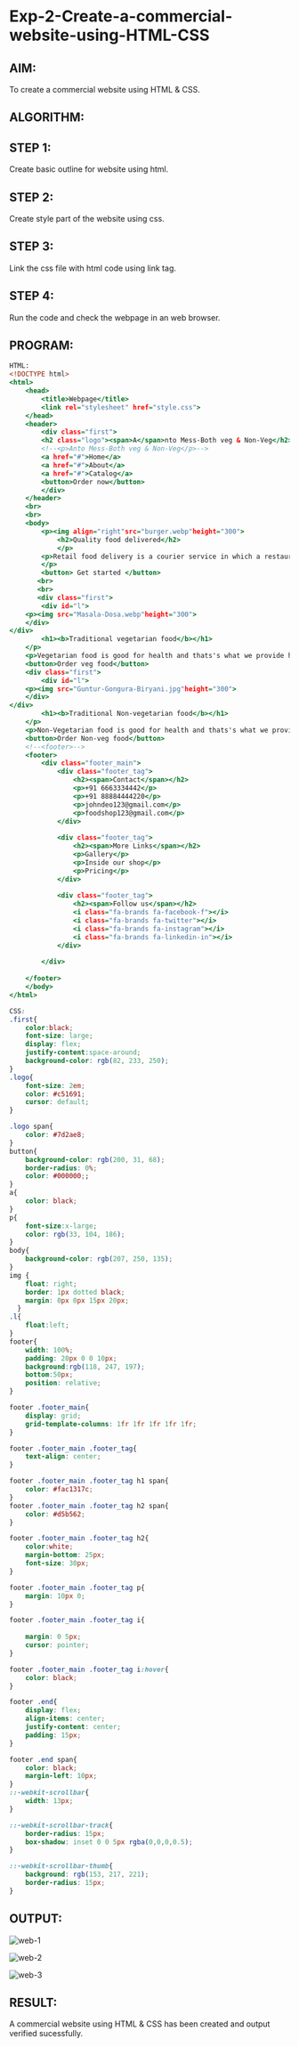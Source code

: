 # Exp-2-Create-a-commercial-website-using-HTML-CSS
## AIM:
To create a commercial website using HTML & CSS.

## ALGORITHM:
## STEP 1:
Create basic outline for website using html.

## STEP 2:
Create style part of the website using css.

## STEP 3:
Link the css file with html code using link tag.

## STEP 4:
Run the code and check the webpage in an web browser.

## PROGRAM:
```.html
HTML:
<!DOCTYPE html>
<html>
    <head>
        <title>Webpage</title>
        <link rel="stylesheet" href="style.css">
    </head>
    <header>
        <div class="first">
        <h2 class="logo"><span>A</span>nto Mess-Both veg & Non-Veg</h2>
        <!--<p>Anto Mess-Both veg & Non-Veg</p>-->
        <a href="#">Home</a>
        <a href="#">About</a>
        <a href="#">Catalog</a>
        <button>Order now</button>
        </div>
    </header>
    <br>
    <br>
    <body>
        <p><img align="right"src="burger.webp"height="300">
            <h2>Quality food delivered</h2>
            </p>
        <p>Retail food delivery is a courier service in which a restaurant, store, or independent food-delivery company delivers food to a customer. An order is typically made either through a restaurant or grocer's website or mobile app, or through a food ordering company.
        </p>
        <button> Get started </button>     
       <br>
       <br>
       <div class="first">
        <div id="l">
    <p><img src="Masala-Dosa.webp"height="300">
    </div>
</div>
        <h1><b>Traditional vegetarian food</b></h1>
    </p>
    <p>Vegetarian food is good for health and thats's what we provide here in Anto Mess-Both veg & Non-Veg,as we focus on customers health before money reaches the table</p>
    <button>Order veg food</button>
    <div class="first">
        <div id="l">
    <p><img src="Guntur-Gongura-Biryani.jpg"height="300">
    </div>
</div>
        <h1><b>Traditional Non-vegetarian food</b></h1>
    </p>
    <p>Non-Vegetarian food is good for health and thats's what we provide here in Anto Mess-Both veg & Non-Veg,as we focus on customers health before money reaches the tableA non-vegetarian diet includes chicken, meat, eggs and fish. A non-vegetarian diet also has several health benefits because this type of food is rich in protein and vitamin B.</p>
    <button>Order Non-veg food</button>
    <!--<footer>-->
    <footer>
        <div class="footer_main">
            <div class="footer_tag">
                <h2><span>Contact</span></h2>
                <p>+91 6663334442</p>
                <p>+91 88884444220</p>
                <p>johndeo123@gmail.com</p>
                <p>foodshop123@gmail.com</p>
            </div>
    
            <div class="footer_tag">
                <h2><span>More Links</span></h2>
                <p>Gallery</p>
                <p>Inside our shop</p>
                <p>Pricing</p>
            </div>
    
            <div class="footer_tag">
                <h2><span>Follow us</span></h2>
                <i class="fa-brands fa-facebook-f"></i>
                <i class="fa-brands fa-twitter"></i>
                <i class="fa-brands fa-instagram"></i>
                <i class="fa-brands fa-linkedin-in"></i>
            </div>
    
        </div>
    
    </footer>
    </body>
</html>

```

```.css
CSS:
.first{
    color:black;
    font-size: large;
    display: flex;
    justify-content:space-around;
    background-color: rgb(82, 233, 250);
}
.logo{
    font-size: 2em;
    color: #c51691;
    cursor: default;
}

.logo span{
    color: #7d2ae8;
}
button{
    background-color: rgb(200, 31, 68);
    border-radius: 0%;
    color: #000000;;
}
a{
    color: black;
}
p{
    font-size:x-large;
    color: rgb(33, 104, 186);
}
body{
    background-color: rgb(207, 250, 135);
}
img {
    float: right;
    border: 1px dotted black;
    margin: 0px 0px 15px 20px;
  }
.l{
    float:left; 
}
footer{
    width: 100%;
    padding: 20px 0 0 10px;
    background:rgb(118, 247, 197);
    bottom:50px;
    position: relative;
}

footer .footer_main{
    display: grid;
    grid-template-columns: 1fr 1fr 1fr 1fr 1fr;
}

footer .footer_main .footer_tag{
    text-align: center;
}

footer .footer_main .footer_tag h1 span{
    color: #fac1317c;
}
footer .footer_main .footer_tag h2 span{
    color: #d5b562;
}

footer .footer_main .footer_tag h2{
    color:white;
    margin-bottom: 25px;
    font-size: 30px;
}

footer .footer_main .footer_tag p{
    margin: 10px 0;
}

footer .footer_main .footer_tag i{
    
    margin: 0 5px;
    cursor: pointer;
}

footer .footer_main .footer_tag i:hover{
    color: black;
}

footer .end{
    display: flex;
    align-items: center;
    justify-content: center;
    padding: 15px;
}

footer .end span{
    color: black;
    margin-left: 10px;
}
::-webkit-scrollbar{
    width: 13px;
}

::-webkit-scrollbar-track{
    border-radius: 15px;
    box-shadow: inset 0 0 5px rgba(0,0,0,0.5);
}

::-webkit-scrollbar-thumb{
    background: rgb(153, 217, 221);
    border-radius: 15px;
}

```

## OUTPUT:

![web-1](https://github.com/Guruprasad21002001/Exp-2-Create-a-commercial-website-using-HTML-CSS/assets/95342910/bd1b037a-8e9d-48ed-bc85-f8e88662fbb5)

![web-2](https://github.com/Guruprasad21002001/Exp-2-Create-a-commercial-website-using-HTML-CSS/assets/95342910/f76d9b62-1bc2-43ce-b264-1e4b9878d71a)

![web-3](https://github.com/Guruprasad21002001/Exp-2-Create-a-commercial-website-using-HTML-CSS/assets/95342910/c0b57527-3b35-439c-8a3e-8ace53ce7266)

## RESULT:
A commercial website using HTML & CSS has been created and output verified sucessfully.
